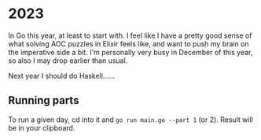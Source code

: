 # 2023

In Go this year, at least to start with. I feel like I have a pretty good sense of what solving AOC puzzles in Elixir feels like, and want to push my brain on the imperative side a bit. I'm personally very busy in December of this year, so also I may drop earlier than usual.

Next year I should do Haskell......

## Running parts

To run a given day, cd into it and `go run main.go --part 1` (or 2). Result will be in your clipboard.
